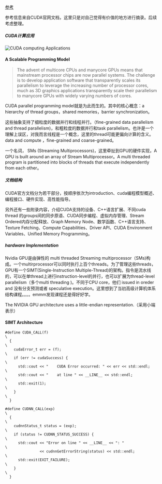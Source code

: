 [参考](https://docs.nvidia.com/cuda/cuda-c-programming-guide/index.html)

参考信息来自CUDA官网文档，这里只是对自己觉得有价值的地方进行摘录。后续考虑整理。

##### CUDA计算应用

![CUDA computing Applications](https://docs.nvidia.com/cuda/cuda-c-programming-guide/graphics/gpu-computing-applications.png)

#### A Scalable Programming Model

> The advent of multicore CPUs and manycore GPUs means that mainstream processor chips are now parallel systems. The challenge is to develop application software that transparently scales its parallelism to leverage the increasing number of processor cores, much as 3D graphics applications transparently scale their parallelism to manycore GPUs with widely varying numbers of cores.

CUDA parallel programming model就是为此而生的。其中的核心概念：a hierarchy of thread groups，shared memories，barrier synchronization。

这些抽象支持了细粒度的数据并行和线程并行。（fine-grained data parallelism and thread parallelism)，和粗粒度的数据并行和task parallelism。也许是一个理解上误区，对我而言线程是一个概念，这里的thread可能更偏向计算的含义。data and compute ，fine-grained and coarse-grained。

一个名词， SMs (Streaming Multiprocessors)，这里牵扯到GPU的硬件实现，A GPU is built around an array of Stream Multiprocessor。A multi threaded program is partitioned into blocks of threads that execute independently from each other。

##### 文档结构

CUDA官方文档分为若干部分，按顺序依次为introduction、cuda编程模型概述、编程接口、硬件实现、高性能指导。

另外还有一些附录内容，介绍CUDA支持的设备、C++语言扩展、不同cuda thread 的groups间的同步原语、CUDA同步编程、虚拟内存管理、Stream Ordered内存分配释放、Graph Memory Node、数学函数、C++语言支持、Texture Fetching、Compute Capabilities、Driver API、CUDA Environment Variables、Unified Memory Programming。

##### hardware Implementation

Nvidia GPU是由弹性的 multi threaded Streaming multiprocessor（SMs)构成。一个multirprocessor可以同时执行上百个threads。为了管理这些threads，GPU有一个SIMT(Single-Instruction Multiple-Thread)的架构。指令是流水线的，可以在单thread上进行instruction-level的并行，也可以扩展为thread-level parallelism（多个multi threading )。不同于CPU core，他们 issued in oreder and 没有分支预测或者 speculative execution。这里想到了当初高级计算机体系结构课程。。。。emmm发现课程还是得好好学。

The NVIDIA GPU architecture uses a little-endian representation.（采用小端表示）

#### SIMT Architecture

```
#define CUDA_CALL(f)                                                           \
  {                                                                            \
    cudaError_t err = (f);                                                     \
    if (err != cudaSuccess) {                                                  \
      std::cout << "    CUDA Error occurred: " << err << std::endl;            \
      std::cout << "    at line " << __LINE__ << std::endl;                    \
      std::exit(1);                                                            \
    }                                                                          \
  }

#define CUDNN_CALL(exp)                                                        \
  {                                                                            \
    cudnnStatus_t status = (exp);                                              \
    if (status != CUDNN_STATUS_SUCCESS) {                                      \
      std::cout << "Error on line " << __LINE__ << ": "                        \
                << cudnnGetErrorString(status) << std::endl;                   \
      std::exit(EXIT_FAILURE);                                                 \
    }                                                                          \
  }
```
